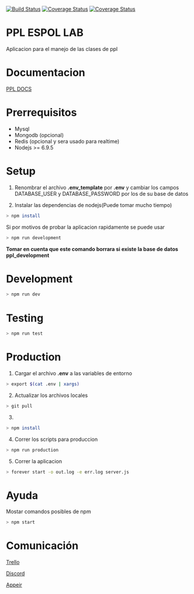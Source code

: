 [![Build Status](https://travis-ci.org/joelerll/ppl_app_lab.svg?branch=develop_v2)](https://travis-ci.org/joelerll/ppl_app_lab)
[![Coverage Status](https://coveralls.io/repos/github/joelerll/ppl_app_lab/badge.svg?branch=develop_v2)](https://coveralls.io/github/joelerll/ppl_app_lab?branch=develop_v2)
[![Coverage Status](https://codecov.io/gh/joelerll/ppl_app_lab/branch/develop_v2/graph/badge.svg)](https://codecov.io/gh/joelerll/ppl_app_lab/branch/develop_v2)

# PPL ESPOL LAB

Aplicacion para el manejo de las clases de ppl

# Documentacion

[PPL DOCS](https://joelerll95.gitbooks.io/ppl-lab/content/)

# Prerrequisitos

* Mysql
* Mongodb (opcional)
* Redis (opcional y sera usado para realtime)
* Nodejs >= 6.9.5

# Setup

1. Renombrar el archivo __.env_template__ por __.env__ y cambiar los campos DATABASE_USER y DATABASE_PASSWORD por los de su base de datos

2. Instalar las dependencias de nodejs(Puede tomar mucho tiempo)

```sh
> npm install
```

Si por motivos de probar la aplicacion rapidamente se puede usar

```sh
> npm run development
```

__Tomar en cuenta que este comando borrara si existe la base de datos ppl_development__


# Development

```sh
> npm run dev
```

# Testing

```sh
> npm run test
```

# Production

1. Cargar el archivo __.env__ a las variables de entorno

```sh
> export $(cat .env | xargs)
```

2. Actualizar los archivos locales

```sh
> git pull
```

3. 
```sh
> npm install
```

4. Correr los scripts para produccion

```sh
> npm run production
```

5. Correr la aplicacion

```sh
> forever start -o out.log -e err.log server.js
```

# Ayuda

Mostar comandos posibles de npm

```sh
> npm start
```

# Comunicación

[Trello](https://trello.com/b/khhR0x5e/ppldev)

[Discord](https://discord.gg/Sjkhd6D)

[Appeir](https://appear.in/ppl_app_lab)
